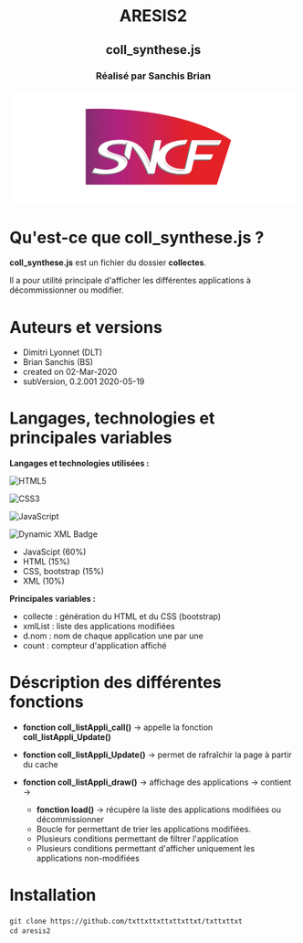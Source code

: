 <div  align="center">
<h1>ARESIS2</h1>
<h2>coll_synthese.js</h2>
<h3>Réalisé par Sanchis Brian</h3>

<img  width="500"  alt="login"  src="/logo-sncf.jpg">
</div>

# Qu'est-ce que coll_synthese.js ?

**coll_synthese.js** est un fichier du dossier **collectes**.

Il a pour utilité principale d'afficher les différentes applications à décommissionner ou modifier.

# Auteurs et versions

- Dimitri Lyonnet (DLT)
- Brian Sanchis (BS)
- created on 02-Mar-2020
- subVersion, 0.2.001 2020-05-19

# Langages, technologies et principales variables

**Langages et technologies utilisées :**

![HTML5](https://img.shields.io/badge/HTML5%20-%23E34F26.svg?style=for-the-badge&logo=html5&logoColor=white) 

![CSS3](https://img.shields.io/badge/CSS%20-%231572B6.svg?style=for-the-badge&logo=css3&logoColor=white) 

![JavaScript](https://img.shields.io/badge/JavaScript%20-%23F7DF1E.svg?style=for-the-badge&logo=javascript&logoColor=black) 

![Dynamic XML Badge](https://img.shields.io/badge/xml?url=https%3A%2F%2Fupload.wikimedia.org%2Fwikipedia%2Fcommons%2Fc%2Fc0%2FXML_icon.svg?style=for-the-badge&logoColor=orange)


- JavaScipt (60%)
- HTML (15%)
- CSS, bootstrap (15%)
- XML (10%)

**Principales variables :**

- collecte : génération du HTML et du CSS (bootstrap)
- xmlList : liste des applications modifiées
- d.nom : nom de chaque application une par une
- count : compteur d'application affiché

# Déscription des différentes fonctions

- **fonction coll_listAppli_call()** -> appelle la fonction **coll_listAppli_Update()**

- **fonction coll_listAppli_Update()** -> permet de rafraîchir la page à partir du cache

- **fonction coll_listAppli_draw()** -> affichage des applications -> contient ->
	- **fonction load()** -> récupère la liste des applications modifiées ou décommissionner
	- Boucle for permettant de trier les applications modifiées.
	- Plusieurs conditions permettant de filtrer l'application
	- Plusieurs conditions permettant d'afficher uniquement les applications non-modifiées

# Installation

``git clone https://github.com/txttxttxttxttxttxt/txttxttxt``
<br>
``cd aresis2``
